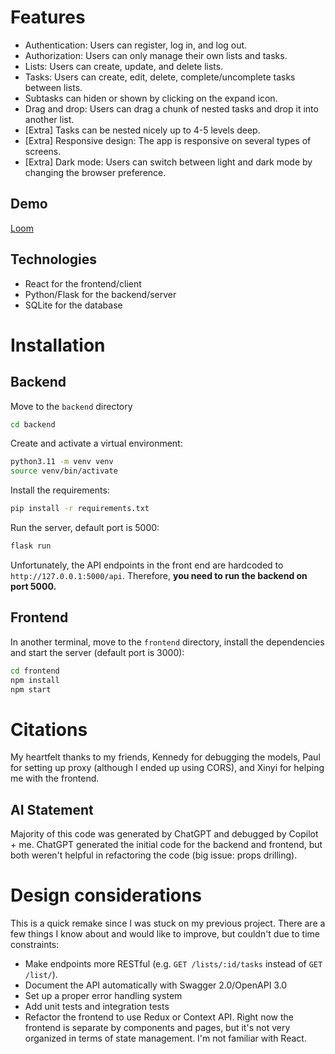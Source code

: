 # Features

- Authentication: Users can register, log in, and log out.
- Authorization: Users can only manage their own lists and tasks.
- Lists: Users can create, update, and delete lists.
- Tasks: Users can create, edit, delete, complete/uncomplete tasks between lists.
- Subtasks can hiden or shown by clicking on the expand icon.
- Drag and drop: Users can drag a chunk of nested tasks and drop it into another list.
- [Extra] Tasks can be nested nicely up to 4-5 levels deep.
- [Extra] Responsive design: The app is responsive on several types of screens.
- [Extra] Dark mode: Users can switch between light and dark mode by changing the browser preference.

## Demo

[Loom](https://www.loom.com/share/42f82010b2094d198bc4a7b8acac4a39?sid=2ac8994b-1439-4d1b-bb5f-a81472e9d500)

## Technologies

- React for the frontend/client
- Python/Flask for the backend/server
- SQLite for the database

# Installation

## Backend

Move to the `backend` directory

```bash
cd backend
```

Create and activate a virtual environment:

```bash
python3.11 -m venv venv
source venv/bin/activate
```

Install the requirements:

```bash
pip install -r requirements.txt
```

Run the server, default port is 5000:

```bash
flask run
```

Unfortunately, the API endpoints in the front end are hardcoded to `http://127.0.0.1:5000/api`. Therefore, **you need to run the backend on port 5000.**

## Frontend

In another terminal, move to the `frontend` directory, install the dependencies and start the server (default port is 3000):

```bash
cd frontend
npm install
npm start
```

# Citations

My heartfelt thanks to my friends, Kennedy for debugging the models, Paul for setting up proxy (although I ended up using CORS), and Xinyi for helping me with the frontend.

## AI Statement

Majority of this code was generated by ChatGPT and debugged by Copilot + me. ChatGPT generated the initial code for the backend and frontend, but both weren't helpful in refactoring the code (big issue: props drilling).

# Design considerations

This is a quick remake since I was stuck on my previous project. There are a few things I know about and would like to improve, but couldn't due to time constraints:

- Make endpoints more RESTful (e.g. `GET /lists/:id/tasks` instead of `GET /list/`).
- Document the API automatically with Swagger 2.0/OpenAPI 3.0
- Set up a proper error handling system
- Add unit tests and integration tests
- Refactor the frontend to use Redux or Context API. Right now the frontend is separate by components and pages, but it's not very organized in terms of state management. I'm not familiar with React.
